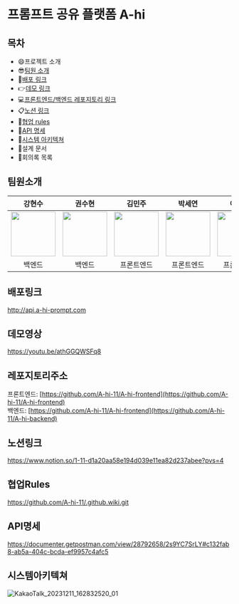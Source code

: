 # 프롬프트 공유 플랫폼 A-hi

## 목차
- :smile:프로젝트 소개
- :sunglasses:[팀원 소개](#팀원소개)
- :bell:[배포 링크](#배포링크)
- :point_right:[데모 링크](#데모영상)
- :computer:[프론트엔드/백엔드 레포지토리 링크](#레포지토리주소)
- :clipboard:[노션 링크](#노션링크)
- :high_brightness:[협업 rules](#협업Rules)
- :page_facing_up:[API 명세](#API명세)
- :frog:[시스템 아키텍쳐](#시스템아키텍쳐)
- :bookmark_tabs:설계 문서
- :date:회의록 목록



## 팀원소개
| 강현수 | 권수현 | 김민주 | 박세연 | 이강현 |
| :-----: | :-----: | :-----: | :-----: | :-----: |
| [<img src="https://github.com/Richter3766.png" width="100px">](https://github.com/Richter3766) | [<img src="https://github.com/kwonssshyeon.png" width="100px">](https://github.com/kwonssshyeon) | [<img src="https://github.com/minju26.png" width="100px">](https://github.com/minju26) | [<img src="https://github.com/adorableco.png" width="100px">](https://github.com/adorableco) | [<img src="https://github.com/heed410.png" width="100px">](https://github.com/heed410) | 
| 백엔드 | 백엔드 | 프론트엔드 | 프론트엔드 | 프론트엔드

## 배포링크
http://api.a-hi-prompt.com

## 데모영상
https://youtu.be/athGGQWSFq8

## 레포지토리주소
프론트엔드: [https://github.com/A-hi-11/A-hi-frontend](https://github.com/A-hi-11/A-hi-frontend)<br>
백엔드: [https://github.com/A-hi-11/A-hi-frontend](https://github.com/A-hi-11/A-hi-backend)

## 노션링크
https://www.notion.so/1-11-d1a20aa58e194d039e11ea82d237abee?pvs=4

## 협업Rules
https://github.com/A-hi-11/.github.wiki.git

## API명세
https://documenter.getpostman.com/view/28792658/2s9YC7SrLY#c132fab8-ab5a-404c-bcda-ef9957c4afc5

## 시스템아키텍쳐
![KakaoTalk_20231211_162832520_01](https://github.com/A-hi-11/.github/assets/104684033/a229f588-6e02-4e3a-b5be-44c12f5886af)


